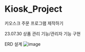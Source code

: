 # Kiosk_Project

키오스크 주문 프로그램 제작하기

23.07.30 상품 관리 기능/관리자 기능 구현

ERD 설계
![image](https://github.com/lec2528/Kiosk_Project/assets/132907542/f9c8fe18-ed23-4e70-aabf-6d3b8efdd134)
